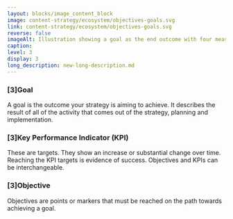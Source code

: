 ```yaml
---
layout: blocks/image_content_block
image: content-strategy/ecosystem/objectives-goals.svg
link: content-strategy/ecosystem/objectives-goals.svg
reverse: false
imageAlt: Illustration showing a goal as the end outcome with four measurable objectives on the path to achieving that goal.
caption: 
level: 3
display: 3
long_description: new-long-description.md
---
```


### [3]Goal

A goal is the outcome your strategy is aiming to achieve. It describes the result of all of the activity that comes out of the strategy, planning and implementation.

### [3]Key Performance Indicator (KPI)

These are targets. They show an increase or substantial change over time. Reaching the KPI targets is evidence of success. Objectives and KPIs can be interchangeable.

### [3]Objective

Objectives are points or markers that must be reached on the path towards achieving a goal.
